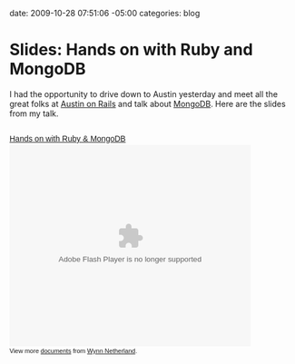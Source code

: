 date: 2009-10-28 07:51:06 -05:00
categories: blog

# Slides: Hands on with Ruby and MongoDB
I had the opportunity to drive down to Austin yesterday and meet all the great folks at <a href="http://www.austinonrails.org/">Austin on Rails</a> and talk about <a href="http://mongodb.org">MongoDB</a>. Here are the slides from my talk.
<!--more-->
<div style="clear: both;margin: 2em 0;width:425px;text-align:left" id="__ss_2366508"><a style="font:14px Helvetica,Arial,Sans-serif;display:block;margin:12px 0 3px 0;text-decoration:underline;" href="http://www.slideshare.net/pengwynn/hands-on-with-ruby-mongodb" title="Hands on with Ruby &amp; MongoDB">Hands on with Ruby &amp; MongoDB</a><object style="margin:0px" width="425" height="355"><param name="movie" value="http://static.slidesharecdn.com/swf/ssplayer2.swf?doc=mongodb-aor-091028094249-phpapp01&stripped_title=hands-on-with-ruby-mongodb" /><param name="allowFullScreen" value="true"/><param name="allowScriptAccess" value="always"/><embed src="http://static.slidesharecdn.com/swf/ssplayer2.swf?doc=mongodb-aor-091028094249-phpapp01&stripped_title=hands-on-with-ruby-mongodb" type="application/x-shockwave-flash" allowscriptaccess="always" allowfullscreen="true" width="425" height="355"></embed></object><div style="font-size:11px;font-family:tahoma,arial;height:26px;padding-top:2px;">View more <a style="text-decoration:underline;" href="http://www.slideshare.net/">documents</a> from <a style="text-decoration:underline;" href="http://www.slideshare.net/pengwynn">Wynn Netherland</a>.</div></div>
